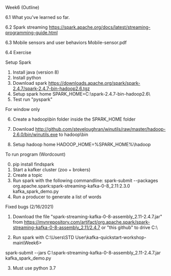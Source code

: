 Week6 (Outline)

6.1 What you've learned so far.

6.2 Spark streaming
https://spark.apache.org/docs/latest/streaming-programming-guide.html

6.3 Mobile sensors and user behaviors
Mobile-sensor.pdf

6.4 Exercise

Setup Spark
1. Install java (version 8)
2. Install python
3. Download spark https://downloads.apache.org/spark/spark-2.4.7/spark-2.4.7-bin-hadoop2.6.tgz
4. Setup spark home SPARK_HOME=C:\spark-2.4.7-bin-hadoop2.6\
5. Test run "pyspark"

For window only

6. Create a hadoop\bin folder inside the SPARK_HOME folder

7. Download http://github.com/steveloughran/winutils/raw/master/hadoop-2.6.0/bin/winutils.exe to hadoop\bin

8. Setup hadoop home HADOOP_HOME=%SPARK_HOME%\hadoop

To run program (Wordcount)

0. pip install findspark
1. Start a kafker cluster (zoo + brokers)
2. Create a topic
3. Run spark with the following commandline: spark-submit --packages org.apache.spark:spark-streaming-kafka-0-8_2.11:2.3.0 kafka_spark_demo.py
4. Run a producer to generate a list of words

Fixed bugs (2/16/2021)
1. Download the file "spark-streaming-kafka-0-8-assembly_2.11-2.4.7.jar" from https://mvnrepository.com/artifact/org.apache.spark/spark-streaming-kafka-0-8-assembly_2.11/2.4.7 or "this github" to drive C:\

2. Run spark with C:\Users\STD User\kafka-quickstart-workshop-main\Week6>

spark-submit --jars C:\spark-streaming-kafka-0-8-assembly_2.11-2.4.7.jar kafka_spark_demo.py

3. Must use python 3.7


